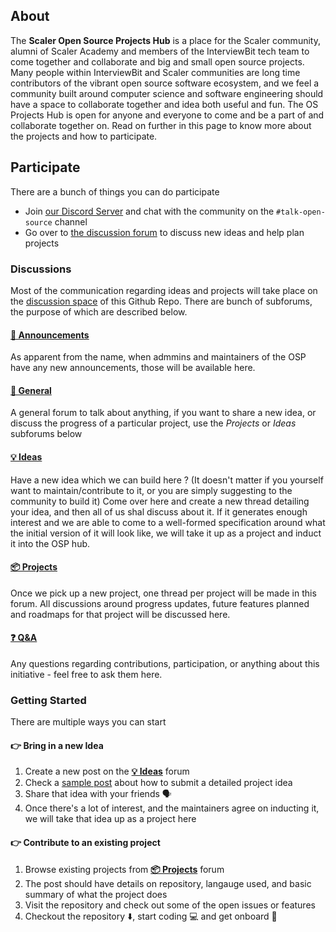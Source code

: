 ## About 

The **Scaler Open Source Projects Hub** is a place for the Scaler community, alumni of Scaler Academy and members of the InterviewBit tech team to come together and collaborate and big and small open source projects. 
Many people within InterviewBit and Scaler communities are long time contributors of the vibrant open source software ecosystem, and we feel a community built around computer science and software engineering should have a space to collaborate together and idea both useful and fun. 
The OS Projects Hub is open for anyone and everyone to come and be a part of and collaborate together on. Read on further in this page to know more about the projects and how to participate. 


## Participate 

There are a bunch of things you can do participate 

- Join [our Discord Server](https://discord.gg/scaler) and chat with the community on the `#talk-open-source` channel 
- Go over to [the discussion forum](https://github.com/scaleracademy/open-source-projects/discussions) to discuss new ideas and help plan projects 


### Discussions

Most of the communication regarding ideas and projects will take place on the [discussion space](https://github.com/scaleracademy/open-source-projects/discussions) of this Github Repo. There are bunch of subforums, the purpose of which are described below. 

#### [📣 Announcements](https://github.com/scaleracademy/open-source-projects/discussions/categories/announcements) 
As apparent from the name, when admmins and maintainers of the OSP have any new announcements, those will be available here. 

#### [💬 General](https://github.com/scaleracademy/open-source-projects/discussions/categories/general)
A general forum to talk about anything, if you want to share a new idea, or discuss the progress of a particular project, use the _Projects_ or _Ideas_ subforums below

#### [💡 Ideas](https://github.com/scaleracademy/open-source-projects/discussions/categories/ideas)
Have a new idea which we can build here ? (It doesn't matter if you yourself want to maintain/contribute to it, or you are simply suggesting to the community to build it) Come over here and create a new thread detailing your idea, and then all of us shal discuss about it. 
If it generates enough interest and we are able to come to a well-formed specification around what the initial version of it will look like, we will take it up as a project and induct it into the OSP hub. 

#### [📦 Projects](https://github.com/scaleracademy/open-source-projects/discussions/categories/projects) 
Once we pick up a new project, one thread per project will be made in this forum. All discussions around progress updates, future features planned and roadmaps for that project will be discussed here. 

#### [❓ Q&A](https://github.com/scaleracademy/open-source-projects/discussions/categories/q-a)
Any questions regarding contributions, participation, or anything about this initiative - feel free to ask them here.

### Getting Started 
There are multiple ways you can start

#### 👉 Bring in a new Idea 
1. Create a new post on the **[💡 Ideas](https://github.com/scaleracademy/open-source-projects/discussions/categories/ideas)** forum
2. Check a [sample post](https://github.com/scaleracademy/open-source-projects/discussions/2) about how to submit a detailed project idea 
3. Share that idea with your friends 🗣 
4. Once there's a lot of interest, and the maintainers agree on inducting it, we will take that idea up as a project here


#### 👉 Contribute to an existing project
1. Browse existing projects from **[📦 Projects](https://github.com/scaleracademy/open-source-projects/discussions/categories/projects)** forum
2. The post should have details on repository, langauge used, and basic summary of what the project does 
3. Visit the repository and check out some of the open issues or features 
4. Checkout the repository ⬇️, start coding 💻 and get onboard 🚀


